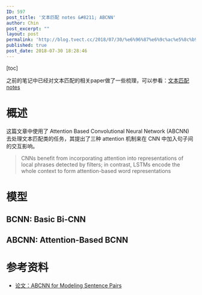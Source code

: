 ```yaml
---
ID: 597
post_title: '文本匹配 notes &#8211; ABCNN'
author: Chin
post_excerpt: ""
layout: post
permalink: 'http://blog.tvect.cc/2018/07/30/%e6%96%87%e6%9c%ac%e5%8c%b9%e9%85%8d-notes-abcnn/'
published: true
post_date: 2018-07-30 18:28:46
---
```

[toc]

之前的笔记中已经对文本匹配的相关paper做了一些梳理，可以参看：<a href="http://blog.tvect.cc/2018/07/05/%E6%96%87%E6%9C%AC%E5%8C%B9%E9%85%8D-notes/">文本匹配 notes</a>

<h1>概述</h1>

这篇文章中使用了 Attention Based Convolutional Neural Network (ABCNN) 去处理文本匹配类的任务，其提出了三种 attention 机制来在 CNN 中加入句子间的交互影响。

<blockquote>
  CNNs benefit from incorporating attention into representations of local phrases detected by filters; in contrast, LSTMs encode the whole context to form attention-based word representations
</blockquote>

<h1>模型</h1>

<h2>BCNN: Basic Bi-CNN</h2>

<h2>ABCNN: Attention-Based BCNN</h2>

<h1>参考资料</h1>

<ul>
<li><a href="https://arxiv.org/abs/1512.05193">论文：ABCNN for Modeling Sentence Pairs</a></li>
</ul>